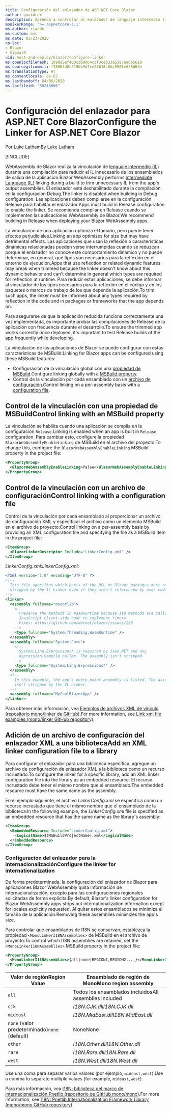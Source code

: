 ```yaml
---
title: Configuración del enlazador de ASP.NET Core Blazor
author: guardrex
description: Aprenda a controlar al enlazador de lenguaje intermedio (IL) al crear una aplicación Blazor.
monikerRange: '>= aspnetcore-3.1'
ms.author: riande
ms.custom: mvc
ms.date: 03/23/2020
no-loc:
- Blazor
- SignalR
uid: host-and-deploy/blazor/configure-linker
ms.openlocfilehash: 109da5ef400c3b9d64ccf3ceb33a5387ea6b5618
ms.sourcegitcommit: f7886fd2e219db9d7ce27b16c0dc5901e658d64e
ms.translationtype: HT
ms.contentlocale: es-ES
ms.lasthandoff: 04/06/2020
ms.locfileid: "80218666"
---
```

# <a name="configure-the-linker-for-aspnet-core-blazor"></a><span data-ttu-id="bb9bf-103">Configuración del enlazador para ASP.NET Core Blazor</span><span class="sxs-lookup"><span data-stu-id="bb9bf-103">Configure the Linker for ASP.NET Core Blazor</span></span>

<span data-ttu-id="bb9bf-104">Por [Luke Latham](https://github.com/guardrex)</span><span class="sxs-lookup"><span data-stu-id="bb9bf-104">By [Luke Latham](https://github.com/guardrex)</span></span>

[!INCLUDE[](~/includes/blazorwasm-preview-notice.md)]

<span data-ttu-id="bb9bf-105">WebAssembly de Blazor realiza la vinculación de [lenguaje intermedio (IL)](/dotnet/standard/managed-code#intermediate-language--execution) durante una compilación para reducir el IL innecesario de los ensamblados de salida de la aplicación.</span><span class="sxs-lookup"><span data-stu-id="bb9bf-105">Blazor WebAssembly performs [Intermediate Language (IL)](/dotnet/standard/managed-code#intermediate-language--execution) linking during a build to trim unnecessary IL from the app's output assemblies.</span></span> <span data-ttu-id="bb9bf-106">El enlazador está deshabilitado durante la compilación en la configuración Debug.</span><span class="sxs-lookup"><span data-stu-id="bb9bf-106">The linker is disabled when building in Debug configuration.</span></span> <span data-ttu-id="bb9bf-107">Las aplicaciones deben compilarse en la configuración Release para habilitar el enlazador.</span><span class="sxs-lookup"><span data-stu-id="bb9bf-107">Apps must build in Release configuration to enable the linker.</span></span> <span data-ttu-id="bb9bf-108">Se recomienda compilar en Release cuando se implementen las aplicaciones WebAssembly de Blazor.</span><span class="sxs-lookup"><span data-stu-id="bb9bf-108">We recommend building in Release when deploying your Blazor WebAssembly apps.</span></span> 

<span data-ttu-id="bb9bf-109">La vinculación de una aplicación optimiza el tamaño, pero puede tener efectos perjudiciales.</span><span class="sxs-lookup"><span data-stu-id="bb9bf-109">Linking an app optimizes for size but may have detrimental effects.</span></span> <span data-ttu-id="bb9bf-110">Las aplicaciones que usan la reflexión o características dinámicas relacionadas pueden verse interrumpidas cuando se reduzcan porque el enlazador no conoce este comportamiento dinámico y no puede determinar, en general, qué tipos son necesarios para la reflexión en el entorno de ejecución.</span><span class="sxs-lookup"><span data-stu-id="bb9bf-110">Apps that use reflection or related dynamic features may break when trimmed because the linker doesn't know about this dynamic behavior and can't determine in general which types are required for reflection at runtime.</span></span> <span data-ttu-id="bb9bf-111">Para reducir estas aplicaciones, se debe informar al vinculador de los tipos necesarios para la reflexión en el código y en los paquetes o marcos de trabajo de los que depende la aplicación.</span><span class="sxs-lookup"><span data-stu-id="bb9bf-111">To trim such apps, the linker must be informed about any types required by reflection in the code and in packages or frameworks that the app depends on.</span></span> 

<span data-ttu-id="bb9bf-112">Para asegurarse de que la aplicación reducida funciona correctamente una vez implementada, es importante probar las compilaciones de Release de la aplicación con frecuencia durante el desarrollo.</span><span class="sxs-lookup"><span data-stu-id="bb9bf-112">To ensure the trimmed app works correctly once deployed, it's important to test Release builds of the app frequently while developing.</span></span>

<span data-ttu-id="bb9bf-113">La vinculación de las aplicaciones de Blazor se puede configurar con estas características de MSBuild:</span><span class="sxs-lookup"><span data-stu-id="bb9bf-113">Linking for Blazor apps can be configured using these MSBuild features:</span></span>

* <span data-ttu-id="bb9bf-114">Configuración de la vinculación global con una [propiedad de MSBuild](#control-linking-with-an-msbuild-property).</span><span class="sxs-lookup"><span data-stu-id="bb9bf-114">Configure linking globally with a [MSBuild property](#control-linking-with-an-msbuild-property).</span></span>
* <span data-ttu-id="bb9bf-115">Control de la vinculación por cada ensamblado con un [archivo de configuración](#control-linking-with-a-configuration-file).</span><span class="sxs-lookup"><span data-stu-id="bb9bf-115">Control linking on a per-assembly basis with a [configuration file](#control-linking-with-a-configuration-file).</span></span>

## <a name="control-linking-with-an-msbuild-property"></a><span data-ttu-id="bb9bf-116">Control de la vinculación con una propiedad de MSBuild</span><span class="sxs-lookup"><span data-stu-id="bb9bf-116">Control linking with an MSBuild property</span></span>

<span data-ttu-id="bb9bf-117">La vinculación se habilita cuando una aplicación se compila en la configuración `Release`.</span><span class="sxs-lookup"><span data-stu-id="bb9bf-117">Linking is enabled when an app is built in `Release` configuration.</span></span> <span data-ttu-id="bb9bf-118">Para cambiar esto, configure la propiedad `BlazorWebAssemblyEnableLinking` de MSBuild en el archivo del proyecto:</span><span class="sxs-lookup"><span data-stu-id="bb9bf-118">To change this, configure the `BlazorWebAssemblyEnableLinking` MSBuild property in the project file:</span></span>

```xml
<PropertyGroup>
  <BlazorWebAssemblyEnableLinking>false</BlazorWebAssemblyEnableLinking>
</PropertyGroup>
```

## <a name="control-linking-with-a-configuration-file"></a><span data-ttu-id="bb9bf-119">Control de la vinculación con un archivo de configuración</span><span class="sxs-lookup"><span data-stu-id="bb9bf-119">Control linking with a configuration file</span></span>

<span data-ttu-id="bb9bf-120">Control de la vinculación por cada ensamblado al proporcionar un archivo de configuración XML y especificar el archivo como un elemento MSBuild en el archivo de proyecto:</span><span class="sxs-lookup"><span data-stu-id="bb9bf-120">Control linking on a per-assembly basis by providing an XML configuration file and specifying the file as a MSBuild item in the project file:</span></span>

```xml
<ItemGroup>
  <BlazorLinkerDescriptor Include="LinkerConfig.xml" />
</ItemGroup>
```

<span data-ttu-id="bb9bf-121">*LinkerConfig.xml*:</span><span class="sxs-lookup"><span data-stu-id="bb9bf-121">*LinkerConfig.xml*:</span></span>

```xml
<?xml version="1.0" encoding="UTF-8" ?>
<!--
  This file specifies which parts of the BCL or Blazor packages must not be
  stripped by the IL Linker even if they aren't referenced by user code.
-->
<linker>
  <assembly fullname="mscorlib">
    <!--
      Preserve the methods in WasmRuntime because its methods are called by 
      JavaScript client-side code to implement timers.
      Fixes: https://github.com/dotnet/blazor/issues/239
    -->
    <type fullname="System.Threading.WasmRuntime" />
  </assembly>
  <assembly fullname="System.Core">
    <!--
      System.Linq.Expressions* is required by Json.NET and any 
      expression.Compile caller. The assembly isn't stripped.
    -->
    <type fullname="System.Linq.Expressions*" />
  </assembly>
  <!--
    In this example, the app's entry point assembly is listed. The assembly
    isn't stripped by the IL Linker.
  -->
  <assembly fullname="MyCoolBlazorApp" />
</linker>
```

<span data-ttu-id="bb9bf-122">Para obtener más información, vea [Ejemplos de archivos XML de vínculo (repositorio mono/linker de GitHub)](https://github.com/mono/linker#link-xml-file-examples).</span><span class="sxs-lookup"><span data-stu-id="bb9bf-122">For more information, see [Link xml file examples (mono/linker GitHub repository)](https://github.com/mono/linker#link-xml-file-examples).</span></span>

## <a name="add-an-xml-linker-configuration-file-to-a-library"></a><span data-ttu-id="bb9bf-123">Adición de un archivo de configuración del enlazador XML a una biblioteca</span><span class="sxs-lookup"><span data-stu-id="bb9bf-123">Add an XML linker configuration file to a library</span></span>

<span data-ttu-id="bb9bf-124">Para configurar el enlazador para una biblioteca específica, agregue un archivo de configuración de enlazador XML a la biblioteca como un recurso incrustado.</span><span class="sxs-lookup"><span data-stu-id="bb9bf-124">To configure the linker for a specific library, add an XML linker configuration file into the library as an embedded resource.</span></span> <span data-ttu-id="bb9bf-125">El recurso incrustado debe tener el mismo nombre que el ensamblado.</span><span class="sxs-lookup"><span data-stu-id="bb9bf-125">The embedded resource must have the same name as the assembly.</span></span>

<span data-ttu-id="bb9bf-126">En el ejemplo siguiente, el archivo *LinkerConfig.xml* se especifica como un recurso incrustado que tiene el mismo nombre que el ensamblado de la biblioteca:</span><span class="sxs-lookup"><span data-stu-id="bb9bf-126">In the following example, the *LinkerConfig.xml* file is specified as an embedded resource that has the same name as the library's assembly:</span></span>

```xml
<ItemGroup>
  <EmbeddedResource Include="LinkerConfig.xml">
    <LogicalName>$(MSBuildProjectName).xml</LogicalName>
  </EmbeddedResource>
</ItemGroup>
```

### <a name="configure-the-linker-for-internationalization"></a><span data-ttu-id="bb9bf-127">Configuración del enlazador para la internacionalización</span><span class="sxs-lookup"><span data-stu-id="bb9bf-127">Configure the linker for internationalization</span></span>

<span data-ttu-id="bb9bf-128">De forma predeterminada, la configuración del enlazador de Blazor para aplicaciones Blazor WebAssembly quita información de internacionalización, excepto para las configuraciones regionales solicitadas de forma explícita.</span><span class="sxs-lookup"><span data-stu-id="bb9bf-128">By default, Blazor's linker configuration for Blazor WebAssembly apps strips out internationalization information except for locales explicitly requested.</span></span> <span data-ttu-id="bb9bf-129">Al quitar estos ensamblados se minimiza el tamaño de la aplicación.</span><span class="sxs-lookup"><span data-stu-id="bb9bf-129">Removing these assemblies minimizes the app's size.</span></span>

<span data-ttu-id="bb9bf-130">Para controlar qué ensamblados de I18N se conservan, establezca la propiedad `<MonoLinkerI18NAssemblies>` de MSBuild en el archivo de proyecto:</span><span class="sxs-lookup"><span data-stu-id="bb9bf-130">To control which I18N assemblies are retained, set the `<MonoLinkerI18NAssemblies>` MSBuild property in the project file:</span></span>

```xml
<PropertyGroup>
  <MonoLinkerI18NAssemblies>{all|none|REGION1,REGION2,...}</MonoLinkerI18NAssemblies>
</PropertyGroup>
```

| <span data-ttu-id="bb9bf-131">Valor de región</span><span class="sxs-lookup"><span data-stu-id="bb9bf-131">Region Value</span></span>     | <span data-ttu-id="bb9bf-132">Ensamblado de región de Mono</span><span class="sxs-lookup"><span data-stu-id="bb9bf-132">Mono region assembly</span></span>    |
| ---------------- | ----------------------- |
| `all`            | <span data-ttu-id="bb9bf-133">Todos los ensamblados incluidos</span><span class="sxs-lookup"><span data-stu-id="bb9bf-133">All assemblies included</span></span> |
| `cjk`            | <span data-ttu-id="bb9bf-134">*I18N.CJK.dll*</span><span class="sxs-lookup"><span data-stu-id="bb9bf-134">*I18N.CJK.dll*</span></span>          |
| `mideast`        | <span data-ttu-id="bb9bf-135">*I18N.MidEast.dll*</span><span class="sxs-lookup"><span data-stu-id="bb9bf-135">*I18N.MidEast.dll*</span></span>      |
| <span data-ttu-id="bb9bf-136">`none` (valor predeterminado)</span><span class="sxs-lookup"><span data-stu-id="bb9bf-136">`none` (default)</span></span> | <span data-ttu-id="bb9bf-137">None</span><span class="sxs-lookup"><span data-stu-id="bb9bf-137">None</span></span>                    |
| `other`          | <span data-ttu-id="bb9bf-138">*I18N.Other.dll*</span><span class="sxs-lookup"><span data-stu-id="bb9bf-138">*I18N.Other.dll*</span></span>        |
| `rare`           | <span data-ttu-id="bb9bf-139">*I18N.Rare.dll*</span><span class="sxs-lookup"><span data-stu-id="bb9bf-139">*I18N.Rare.dll*</span></span>         |
| `west`           | <span data-ttu-id="bb9bf-140">*I18N.West.dll*</span><span class="sxs-lookup"><span data-stu-id="bb9bf-140">*I18N.West.dll*</span></span>         |

<span data-ttu-id="bb9bf-141">Use una coma para separar varios valores (por ejemplo, `mideast,west`).</span><span class="sxs-lookup"><span data-stu-id="bb9bf-141">Use a comma to separate multiple values (for example, `mideast,west`).</span></span>

<span data-ttu-id="bb9bf-142">Para más información, vea [I18N: biblioteca del marco de internacionalización Pnetlib (repositorio de GitHub mono/mono)](https://github.com/mono/mono/tree/master/mcs/class/I18N).</span><span class="sxs-lookup"><span data-stu-id="bb9bf-142">For more information, see [I18N: Pnetlib Internationalization Framework Library (mono/mono GitHub repository)](https://github.com/mono/mono/tree/master/mcs/class/I18N).</span></span>
